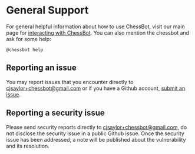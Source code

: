 # General Support

For general helpful information about how to use ChessBot, visit our main page for [interacting with ChessBot](https://www.chris-saylor.com/chessbot). You can also mention the chessbot and ask for some help:

```
@chessbot help
```

## Reporting an issue

You may report issues that you encounter directly to [cjsaylor+chessbot@gmail.com](mailto:cjsaylor+chessbot@gmail.com) or if you have a Github account, [submit an issue](https://github.com/cjsaylor/chessbot/issues/new/choose).

## Reporting a security issue

Please send security reports directly to [cjsaylor+chessbot@gmail.com](mailto:cjsaylor+chessbot@gmail.com), do not disclose the security issue in a public Github issue. Once the security issue has been addressed, a note will be published about the vulnerability and its resolution.